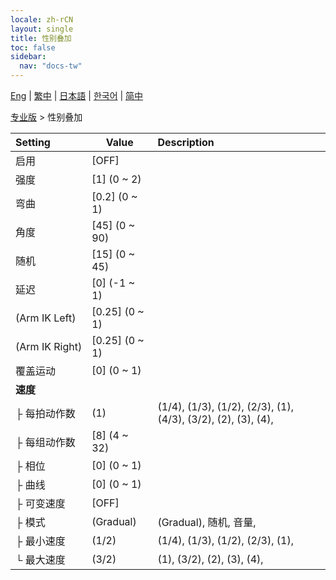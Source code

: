 ```yaml
---
locale: zh-rCN
layout: single
title: 性别叠加
toc: false
sidebar:
  nav: "docs-tw"
---
```

[Eng](/dancexr/menu/2025.4/actor/sex_overlay) | [繁中](/tw/dancexr/menu/2025.4/actor/sex_overlay) | [日本語](/jp/dancexr/menu/2025.4/actor/sex_overlay) | [한국어](/kr/dancexr/menu/2025.4/actor/sex_overlay) | [简中](/zh/dancexr/menu/2025.4/actor/sex_overlay)

[专业版](../menu#专业版) > 性别叠加



| Setting | Value | Description |
| :--- | --- | :--- |
|<nobr>启用</nobr>| [OFF] | 
|<nobr>强度</nobr>| [1] (0 ~ 2) | 
|<nobr>弯曲</nobr>| [0.2] (0 ~ 1) | 
|<nobr>角度</nobr>| [45] (0 ~ 90) | 
|<nobr>随机</nobr>| [15] (0 ~ 45) | 
|<nobr>延迟</nobr>| [0] (-1 ~ 1) | 
|<nobr>(Arm IK Left)</nobr>| [0.25] (0 ~ 1) | 
|<nobr>(Arm IK Right)</nobr>| [0.25] (0 ~ 1) | 
|<nobr>覆盖运动</nobr>| [0] (0 ~ 1) | 
|<nobr>**速度**</nobr>| | 
|<nobr>├&nbsp;每拍动作数</nobr>| (1) | (1/4), (1/3), (1/2), (2/3), (1), (4/3), (3/2), (2), (3), (4), 
|<nobr>├&nbsp;每组动作数</nobr>| [8] (4 ~ 32) | 
|<nobr>├&nbsp;相位</nobr>| [0] (0 ~ 1) | 
|<nobr>├&nbsp;曲线</nobr>| [0] (0 ~ 1) | 
|<nobr>├&nbsp;可变速度</nobr>| [OFF] | 
|<nobr>├&nbsp;模式</nobr>| (Gradual) | (Gradual), 随机, 音量, 
|<nobr>├&nbsp;最小速度</nobr>| (1/2) | (1/4), (1/3), (1/2), (2/3), (1), 
|<nobr>└&nbsp;最大速度</nobr>| (3/2) | (1), (3/2), (2), (3), (4), 
